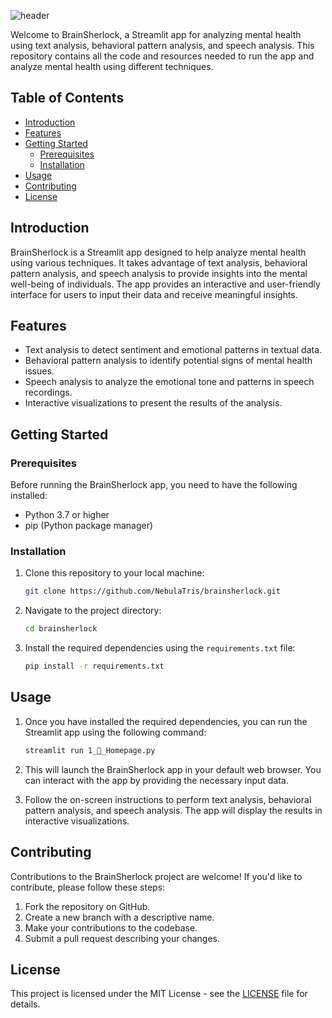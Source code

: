 
![header](https://github.com/NebulaTris/brainsherlock/assets/94922914/754a7f8b-5127-40c8-bce4-9e25065e4b98)

Welcome to BrainSherlock, a Streamlit app for analyzing mental health using text analysis, behavioral pattern analysis, and speech analysis. This repository contains all the code and resources needed to run the app and analyze mental health using different techniques.

## Table of Contents

- [Introduction](#introduction)
- [Features](#features)
- [Getting Started](#getting-started)
  - [Prerequisites](#prerequisites)
  - [Installation](#installation)
- [Usage](#usage)
- [Contributing](#contributing)
- [License](#license)

## Introduction

BrainSherlock is a Streamlit app designed to help analyze mental health using various techniques. It takes advantage of text analysis, behavioral pattern analysis, and speech analysis to provide insights into the mental well-being of individuals. The app provides an interactive and user-friendly interface for users to input their data and receive meaningful insights.

## Features

- Text analysis to detect sentiment and emotional patterns in textual data.
- Behavioral pattern analysis to identify potential signs of mental health issues.
- Speech analysis to analyze the emotional tone and patterns in speech recordings.
- Interactive visualizations to present the results of the analysis.

## Getting Started

### Prerequisites

Before running the BrainSherlock app, you need to have the following installed:

- Python 3.7 or higher
- pip (Python package manager)

### Installation

1. Clone this repository to your local machine:

   ```bash
   git clone https://github.com/NebulaTris/brainsherlock.git
   ```

2. Navigate to the project directory:

   ```bash
   cd brainsherlock
   ```

3. Install the required dependencies using the `requirements.txt` file:

   ```bash
   pip install -r requirements.txt
   ```

## Usage

1. Once you have installed the required dependencies, you can run the Streamlit app using the following command:

   ```bash
   streamlit run 1_🧠_Homepage.py
   ```

2. This will launch the BrainSherlock app in your default web browser. You can interact with the app by providing the necessary input data.

3. Follow the on-screen instructions to perform text analysis, behavioral pattern analysis, and speech analysis. The app will display the results in interactive visualizations.

## Contributing

Contributions to the BrainSherlock project are welcome! If you'd like to contribute, please follow these steps:

1. Fork the repository on GitHub.
2. Create a new branch with a descriptive name.
3. Make your contributions to the codebase.
4. Submit a pull request describing your changes.

## License

This project is licensed under the MIT License - see the [LICENSE](LICENSE) file for details.
